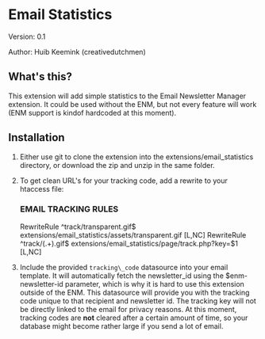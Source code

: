 Email Statistics
================

Version: 0.1  

Author:	Huib Keemink (creativedutchmen)

What's this?
------------

This extension will add simple statistics to the Email Newsletter Manager extension. It could be used without the ENM, but not every feature will work (ENM support is kindof hardcoded at this moment).

Installation
------------

1.	Either use git to clone the extension into the extensions/email\_statistics directory, or download the zip and unzip in the same folder.
2.	To get clean URL's for your tracking code, add a rewrite to your htaccess file:

    ### EMAIL TRACKING RULES
 	RewriteRule	^track/transparent.gif$ extensions/email_statistics/assets/transparent.gif [L,NC]
	RewriteRule	^track\/(.+).gif$ extensions/email_statistics/page/track.php?key=$1 [L,NC]
	
3.	Include the provided `tracking\_code` datasource into your email template. It will automatically fetch the newsletter_id using the $enm-newsletter-id parameter, which is why it is hard to use this extension outside of the ENM. This datasource will provide you with the tracking code unique to that recipient and newsletter id. The tracking key will not be directly linked to the email for privacy reasons. At this moment, tracking codes are **not** cleared after a certain amount of time, so your database might become rather large if you send a lot of email.